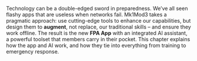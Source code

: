 Technology can be a double-edged sword in preparedness. We’ve all seen flashy apps that are useless when networks fail. Mk1Mod3 takes a pragmatic approach: use cutting-edge tools to enhance our capabilities, but design them to **augment**, not replace, our traditional skills – and ensure they work offline. The result is the new **FPA App** with an integrated AI assistant, a powerful toolset that members carry in their pocket. This chapter explains how the app and AI work, and how they tie into everything from training to emergency response.